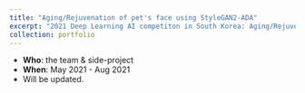 ```yaml
---
title: "Aging/Rejuvenation of pet's face using StyleGAN2-ADA"
excerpt: "2021 Deep Learning AI competiton in South Korea: Aging/Rejuvenation of pet's face using StyleGAN2-ADA"
collection: portfolio
---
```


- **Who**: the team & side-project
- **When**: May 2021 - Aug 2021
- Will be updated. 
<!-- - **Where**: [DACON Time Series Prediction Competition](https://dacon.io/competitions/official/235680/overview/description) for AI/ML, section in "Predict the PV Power Generation".
  - **Dataset**: [Dacon dataset](https://dacon.io/competitions/official/235680/data)
- **What**: Prediction the pv power generated in next 2 days based on the weather information of 7 days.
- **How**: TensorFlow 2.x. Feature engineering to obtain the reasonable feature based on the given features. Stacking of MLP, LSTM, CNN(Conv1D), CNN-LSTM, LGBM, RF models. Used the pinball loss. Quantile regression. Rectified Adam + LookAhead optimizer.
- **Learn**: SOTA optimizer(RAdam + Lookahead). Quantile Regression. Pinball loss. Ensemble/Stacking of ML/DL models. Feature engineering(selection) to get the meaningful information from the given features in the PV power generation.

- **Note_1**: It's still going on, and this is very similar to the NREL and other PV companies ML task for hiring process I have applied for. (Tasks cannot be opened to the public, but it's very similar with this competition.)
- **Note_2**: The repos. may be opened to the public in the end of July 2021 (or not). The result and backbone structure will be posted after the task. -->

<!-- ![데이콘](https://user-images.githubusercontent.com/58493928/116183247-67d09d00-a6d2-11eb-93b4-aa0c594e1781.png)
- Through SOTA model evaluations without using pre-trained weights, I ranked the 21st-rank before 14 days to the deadline of submission, and I ranked at 49th of Private LB among 876 participants. This is because I didn't use the Ensemble/stacking models, and stopped submission by updating codes (due to family issues).
- The winner codes used the ensemble/stacking methods.
- [The repository](https://github.com/haenara-shin/DACON_EMNIST.git) is opened to the public. My own codes were written in UCSD-Datahub server, but forgot to download it from there, so it was deleted.
 -->
